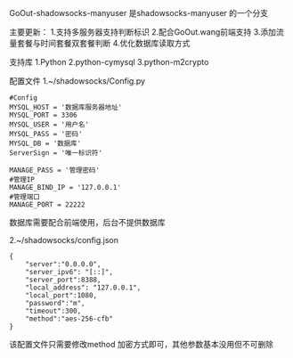 GoOut-shadowsocks-manyuser 是shadowsocks-manyuser 的一个分支

主要更新：
1.支持多服务器支持判断标识
2.配合GoOut.wang前端支持
3.添加流量套餐与时间套餐双套餐判断
4.优化数据库读取方式

支持库
1.Python
2.python-cymysql
3.python-m2crypto

配置文件
1.~/shadowsocks/Config.py

	#Config
	MYSQL_HOST = '数据库服务器地址'
	MYSQL_PORT = 3306
	MYSQL_USER = '用户名'
	MYSQL_PASS = '密码'
	MYSQL_DB = '数据库'
	ServerSign = '唯一标识符'

	MANAGE_PASS = '管理密码'
	#管理IP
	MANAGE_BIND_IP = '127.0.0.1'
	#管理端口
	MANAGE_PORT = 22222

数据库需要配合前端使用，后台不提供数据库

2.~/shadowsocks/config.json

	{
	    "server":"0.0.0.0",
	    "server_ipv6": "[::]",
	    "server_port":8388,
	    "local_address": "127.0.0.1",
	    "local_port":1080,
	    "password":"m",
	    "timeout":300,
	    "method":"aes-256-cfb"
	}

该配置文件只需要修改method 加密方式即可，其他参数基本没用但不可删除